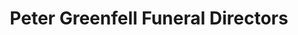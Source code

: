 ---
title: "Peter Greenfell Funeral Directors"
url: /bedlington/peter-greenfell-funeral-directors/
shop: Bestattungen
---